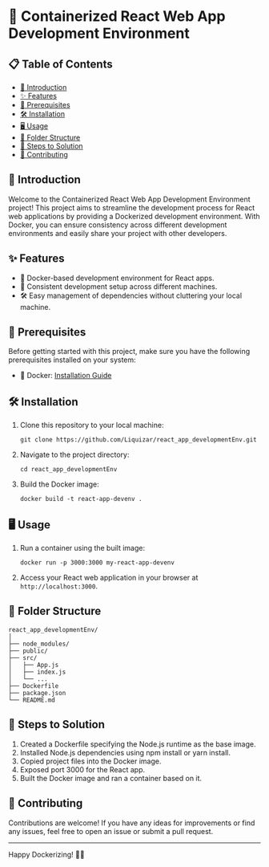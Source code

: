 # 🚀 Containerized React Web App Development Environment

## 📋 Table of Contents
- [👋 Introduction](#-introduction)
- [✨ Features](#-features)
- [🔧 Prerequisites](#-prerequisites)
- [🛠️ Installation](#️-installation)
- [🖥️ Usage](#️-usage)
- [📁 Folder Structure](#️-folder-structure)
- [📝 Steps to Solution](#️-steps-to-solution)
- [🤝 Contributing](#️-contributing)

## 👋 Introduction
Welcome to the Containerized React Web App Development Environment project! This project aims to streamline the development process for React web applications by providing a Dockerized development environment. With Docker, you can ensure consistency across different development environments and easily share your project with other developers.

## ✨ Features
- 🐳 Docker-based development environment for React apps.
- 🔄 Consistent development setup across different machines.
- 🛠️ Easy management of dependencies without cluttering your local machine.

## 🔧 Prerequisites
Before getting started with this project, make sure you have the following prerequisites installed on your system:
- 🐳 Docker: [Installation Guide](https://docs.docker.com/get-docker/)

## 🛠️ Installation
1. Clone this repository to your local machine:
   ```
   git clone https://github.com/Liquizar/react_app_developmentEnv.git
   ```
2. Navigate to the project directory:
   ```
   cd react_app_developmentEnv
   ```
3. Build the Docker image:
   ```
   docker build -t react-app-devenv .
   ```

## 🖥️ Usage
1. Run a container using the built image:
   ```
   docker run -p 3000:3000 my-react-app-devenv
   ```
2. Access your React web application in your browser at `http://localhost:3000`.

## 📁 Folder Structure
```
react_app_developmentEnv/
│
├── node_modules/
├── public/
├── src/
│   ├── App.js
│   ├── index.js
│   └── ...
├── Dockerfile
├── package.json
└── README.md
```

## 📝 Steps to Solution
1. Created a Dockerfile specifying the Node.js runtime as the base image.
2. Installed Node.js dependencies using npm install or yarn install.
3. Copied project files into the Docker image.
4. Exposed port 3000 for the React app.
5. Built the Docker image and ran a container based on it.

## 🤝 Contributing
Contributions are welcome! If you have any ideas for improvements or find any issues, feel free to open an issue or submit a pull request.

---

Happy Dockerizing! 🐳✨
